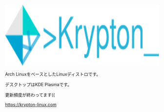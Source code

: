 <img src="https://raw.githubusercontent.com/krypton-linux/krypton-linux.com/refs/heads/main/logo.svg" height=200px width=auto></img>

Arch LinuxをベースとしたLinuxディストロです。

デスクトップはKDE Plasmaです。

更新頻度が終わってます((

https://krypton-linux.com

